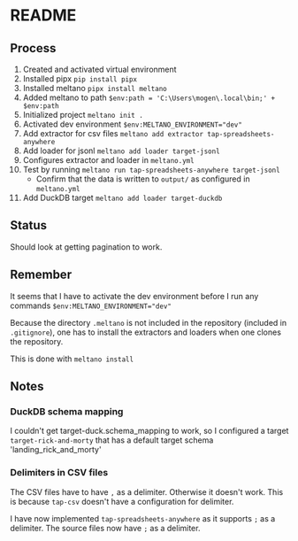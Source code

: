 # README

## Process

1. Created and activated virtual environment
2. Installed pipx `pip install pipx`
3. Installed meltano `pipx install meltano`
4. Added meltano to path `$env:path = 'C:\Users\mogen\.local\bin;' + $env:path`
5. Initialized project `meltano init .`
6. Activated dev environment `$env:MELTANO_ENVIRONMENT="dev"`
7. Add extractor for csv files `meltano add extractor tap-spreadsheets-anywhere`
8. Add loader for jsonl `meltano add loader target-jsonl`
9. Configures extractor and loader in `meltano.yml`
10. Test by running `meltano run tap-spreadsheets-anywhere target-jsonl`
    - Confirm that the data is written to `output/` as configured in `meltano.yml`
11. Add DuckDB target `meltano add loader target-duckdb`

## Status

Should look at getting pagination to work.

## Remember

It seems that I have to activate the dev environment before I run any commands `$env:MELTANO_ENVIRONMENT="dev"`

Because the directory `.meltano` is not included in the repository (included in `.gitignore`), one has to install the extractors and loaders when one clones the repository.

This is done with `meltano install`

## Notes

### DuckDB schema mapping

I couldn't get target-duck.schema_mapping to work, so I configured a target `target-rick-and-morty` that has a default target schema 'landing_rick_and_morty'

### Delimiters in CSV files

The CSV files have to have `,` as a delimiter. Otherwise it doesn't work. This is because `tap-csv` doesn't have a configuration for delimiter.

I have now implemented `tap-spreadsheets-anywhere` as it supports `;` as a delimiter. The source files now have `;` as a delimiter.
